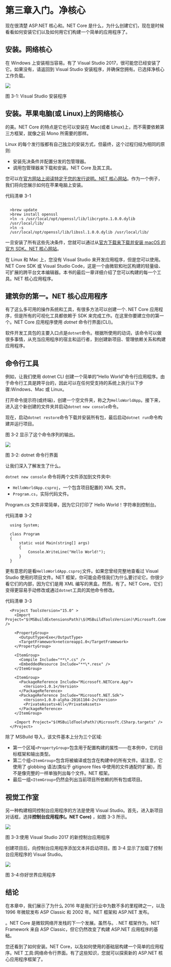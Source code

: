 # 第三章入门。净核心

现在很清楚 ASP.NET 核心和。NET Core 是什么，为什么创建它们，现在是时候看看如何安装它们以及如何用它们构建一个简单的应用程序了。

## 安装。网络核心

在 Windows 上安装相当容易。有了 Visual Studio 2017，很可能您已经安装了它。如果没有，请返回到 Visual Studio 安装程序，并确保您拥有。已选择净核心工作负载。

![](img/image001.png)

图 3-1: Visual Studio 安装程序

## 安装。苹果电脑(或 Linux)上的网络核心

的美。NET Core 的特点是它也可以安装在 Mac(或者 Linux)上，而不需要依赖第三方框架，就像之前 Mono 所需要的那样。

Linux 的每个发行版都有自己独立的安装方式，但最终，这个过程归结为相同的原则:

*   安装先决条件并配置分发的包管理器。
*   调用包管理器来下载和安装。NET Core 及其工具。

您可以在[官方网站上阅读特定于您的发行说明。NET 核心网站](https://www.microsoft.com/net/core)。作为一个例子，我们将向您展示如何在苹果电脑上安装。

代码清单 3-1

```

  >brew update
  >brew install openssl
  >ln -s /usr/local/opt/openssl/lib/libcrypto.1.0.0.dylib
  /usr/local/lib/
  >ln -s
  /usr/local/opt/openssl/lib/libssl.1.0.0.dylib /usr/local/lib/

```

一旦安装了所有这些先决条件，您就可以通过从[官方下载来下载并安装 macOS 的官方 SDK。NET 核心网站](https://www.microsoft.com/net/core)。

在 Linux 和 Mac 上，您没有 Visual Studio 来开发应用程序，但是您可以使用。NET Core SDK 或 Visual Studio Code，这是一个由微软和社区构建的轻量级、可扩展的跨平台文本编辑器。本书的最后一章详细介绍了您可以构建的每一个工具。NET 核心应用程序。

## 建筑你的第一。NET 核心应用程序

有了这么多可用的操作系统和工具，有很多方法可以创建一个. NET Core 应用程序，但是所有的可视化工具都依赖于 SDK 来完成工作。在这里你要建立你的第一个。NET Core 应用程序使用 *dotnet* 命令行界面(CLI)。

软件开发工具包的主要入口点是`dotnet`命令。根据所使用的动词，该命令可以做很多事情，从充当应用程序的宿主和运行者，到创建新项目、管理依赖关系和构建应用程序。

## 命令行工具

例如，让我们使用 dotnet CLI 创建一个简单的“Hello World”命令行应用程序。由于命令行工具是跨平台的，因此可以在任何受支持的系统上执行以下步骤:Windows、Mac 或 Linux。

打开命令提示符(或终端)，创建一个空文件夹，称之为`HelloWorldApp`。接下来，进入这个新创建的文件夹并启动`dotnet` `new console`命令。

现在，启动`dotnet restore`命令下载并安装所有包，最后启动`dotnet run`命令构建并运行项目。

图 3-2 显示了这个命令序列的输出。

![](img/image002.png)

图 3-2: dotnet 命令行界面

让我们深入了解发生了什么。

`dotnet new console` 命令将两个文件添加到文件夹中:

*   `HelloWorldApp.csproj`，一个包含项目配置的 XML 文件。
*   `Program.cs`，实际代码文件。

Program.cs 文件非常简单，因为它只打印了 Hello World！字符串到控制台。

代码清单 3-2

```
  using System;

  class Program
  {
      static void Main(string[] args)
      {
          Console.WriteLine("Hello World!");
      }
  }

```

更有意思的是看`HelloWorldApp.csproj`文件。如果您曾经完整地查看过 Visual Studio 使用的项目文件。NET 框架，你可能会奇怪我们为什么要讨论它。你很少看它们的内部，因为它们是用 XML 编写的黑盒。然而，有了。NET Core，它们变得更容易手动修改或通过`dotnet`工具的其他命令修改。

代码清单 3-3

```
  <Project ToolsVersion="15.0" >
    <Import Project="$(MSBuildExtensionsPath)\$(MSBuildToolsVersion)\Microsoft.Common.props" />

    <PropertyGroup>
      <OutputType>Exe</OutputType>
      <TargetFramework>netcoreapp1.0</TargetFramework>
    </PropertyGroup>

    <ItemGroup>
      <Compile Include="**\*.cs" />
      <EmbeddedResource Include="**\*.resx" />
    </ItemGroup>

    <ItemGroup>
      <PackageReference Include="Microsoft.NETCore.App">
        <Version>1.0.1</Version>
      </PackageReference>
      <PackageReference Include="Microsoft.NET.Sdk">
        <Version>1.0.0-alpha-20161104-2</Version>
        <PrivateAssets>All</PrivateAssets>
      </PackageReference>
    </ItemGroup>

    <Import Project="$(MSBuildToolsPath)\Microsoft.CSharp.targets" />
  </Project>

```

除了 MSBuild 导入，该文件基本上分为三个区域:

*   第一个区域`<PropertyGroup>`包含用于配置构建的属性——在本例中，它的目标框架和输出类型。
*   第二个组`<ItemGroup>`包含将被编译或包含在构建中的所有文件。请注意，它使用了 globbing 语法(类似于 gitignore files 中使用的文件通配符扩展)，而不是像完整的一样单独列出每个文件。NET 框架。
*   最后一组`<ItemGroup>`仍然会列出当前项目所依赖的所有包或项目。

## 视觉工作室

另一种构建相同控制台应用程序的方法是使用 Visual Studio。首先，进入新项目对话框，选择**控制台应用程序(。NET Core)** ，如图 3-3 所示。

![](img/image003.png)

图 3-3:使用 Visual Studio 2017 的新控制台应用程序

创建项目后，向控制台应用程序添加文本并启动项目。图 3-4 显示了加载了控制台应用程序的 Visual Studio。

![](img/image004.png)

图 3-4:你好世界应用程序

## 结论

在本章中，我们展示了为什么 2016 年是我们行业中为数不多的里程碑之一，以及 1996 年微软发布 ASP Classic 和 2002 年。NET 框架和 ASP.NET 发布。

。NET Core 是微软网络开发栈的下一个发展。虽然与。. NET 框架作为。NET Framework 来自 ASP Classic，但它仍然改变了构建 ASP.NET 应用程序的基础。

您还看到了如何安装。NET Core，以及如何使用的基础层构建一个简单的应用程序。NET 工具:网络命令行界面。有了这些知识，您就可以探索新的 ASP.NET 核心应用程序框架了。